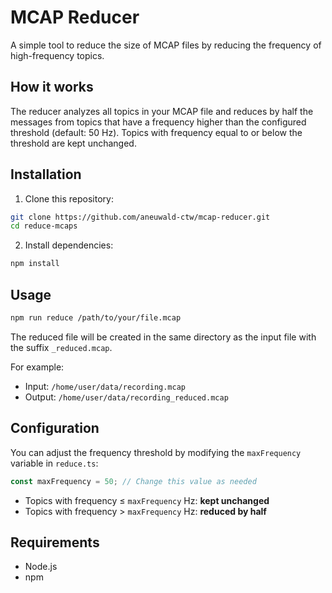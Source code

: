 # MCAP Reducer

A simple tool to reduce the size of MCAP files by reducing the frequency of high-frequency topics.

## How it works

The reducer analyzes all topics in your MCAP file and reduces by half the messages from topics that have a frequency higher than the configured threshold (default: 50 Hz). Topics with frequency equal to or below the threshold are kept unchanged.

## Installation

1. Clone this repository:

```bash
git clone https://github.com/aneuwald-ctw/mcap-reducer.git
cd reduce-mcaps
```

2. Install dependencies:

```bash
npm install
```

## Usage

```bash
npm run reduce /path/to/your/file.mcap
```

The reduced file will be created in the same directory as the input file with the suffix `_reduced.mcap`.

For example:

- Input: `/home/user/data/recording.mcap`
- Output: `/home/user/data/recording_reduced.mcap`

## Configuration

You can adjust the frequency threshold by modifying the `maxFrequency` variable in `reduce.ts`:

```typescript
const maxFrequency = 50; // Change this value as needed
```

- Topics with frequency ≤ `maxFrequency` Hz: **kept unchanged**
- Topics with frequency > `maxFrequency` Hz: **reduced by half**

## Requirements

- Node.js
- npm
